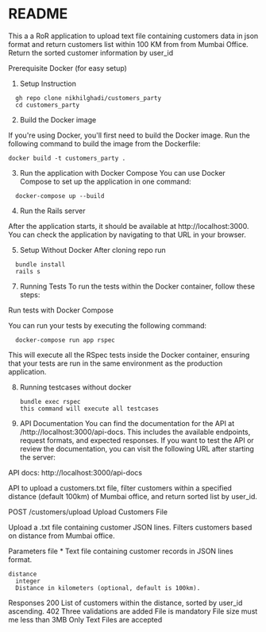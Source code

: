 # README

This a a RoR application to upload text file containing customers data in json format
and return customers list within 100 KM from from Mumbai Office. Return the sorted customer information by user_id

Prerequisite
  Docker (for easy setup)

1) Setup Instruction
  ```
    gh repo clone nikhilghadi/customers_party
    cd customers_party
  ```
2) Build the Docker image

If you're using Docker, you'll first need to build the Docker image. Run the following command to build the image from the Dockerfile:
  ```
  docker build -t customers_party .
  ```


3) Run the application with Docker Compose
  You can use Docker Compose to set up the application in one command:
```
  docker-compose up --build
```

4) Run the Rails server

  After the application starts, it should be available at http://localhost:3000. You can check the application by navigating to that URL in your browser.

5) Setup Without Docker
  After cloning repo
  run
  ```
    bundle install
    rails s
  ```

7) Running Tests
  To run the tests within the Docker container, follow these steps:

  Run tests with Docker Compose

  You can run your tests by executing the following command:

  ```
    docker-compose run app rspec
  ```

  This will execute all the RSpec tests inside the Docker container, ensuring that your tests are run in the same environment as the production application.

8) Running testcases without docker
     ```
    bundle exec rspec
    this command will execute all testcases
    ```
9) API Documentation
    You can find the documentation for the API at /http://localhost:3000/api-docs. This includes the available endpoints, request formats, and expected responses. If you want to test the API or review the     documentation, you can visit the following URL after starting the server:

  API docs: http://localhost:3000/api-docs

  API to upload a customers.txt file, filter customers within a specified distance (default 100km) of Mumbai office, and return sorted list by user_id.

  POST /customers/upload
  Upload Customers File

  Upload a .txt file containing customer JSON lines. Filters customers based on distance from Mumbai office.

  Parameters
    file *
      Text file containing customer records in JSON lines format.

    distance
      integer
      Distance in kilometers (optional, default is 100km).

  Responses
    200	
      List of customers within the distance, sorted by user_id ascending.
    402
      Three validations are added
        File is mandatory
        File size must me less than 3MB
        Only Text Files are accepted

